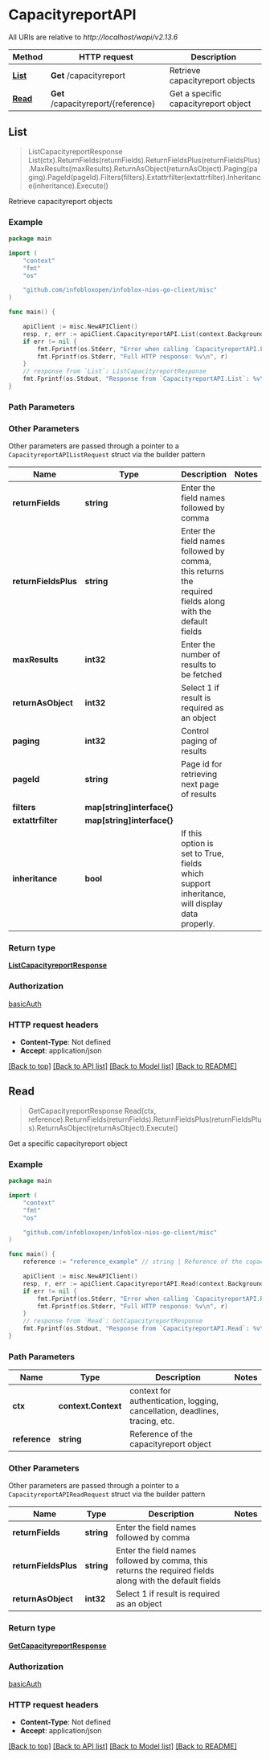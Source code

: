 # CapacityreportAPI

All URIs are relative to *http://localhost/wapi/v2.13.6*

Method | HTTP request | Description
------------- | ------------- | -------------
[**List**](CapacityreportAPI.md#List) | **Get** /capacityreport | Retrieve capacityreport objects
[**Read**](CapacityreportAPI.md#Read) | **Get** /capacityreport/{reference} | Get a specific capacityreport object



## List

> ListCapacityreportResponse List(ctx).ReturnFields(returnFields).ReturnFieldsPlus(returnFieldsPlus).MaxResults(maxResults).ReturnAsObject(returnAsObject).Paging(paging).PageId(pageId).Filters(filters).Extattrfilter(extattrfilter).Inheritance(inheritance).Execute()

Retrieve capacityreport objects



### Example

```go
package main

import (
	"context"
	"fmt"
	"os"

	"github.com/infobloxopen/infoblox-nios-go-client/misc"
)

func main() {

	apiClient := misc.NewAPIClient()
	resp, r, err := apiClient.CapacityreportAPI.List(context.Background()).Execute()
	if err != nil {
		fmt.Fprintf(os.Stderr, "Error when calling `CapacityreportAPI.List``: %v\n", err)
		fmt.Fprintf(os.Stderr, "Full HTTP response: %v\n", r)
	}
	// response from `List`: ListCapacityreportResponse
	fmt.Fprintf(os.Stdout, "Response from `CapacityreportAPI.List`: %v\n", resp)
}
```

### Path Parameters



### Other Parameters

Other parameters are passed through a pointer to a `CapacityreportAPIListRequest` struct via the builder pattern


Name | Type | Description  | Notes
------------- | ------------- | ------------- | -------------
**returnFields** | **string** | Enter the field names followed by comma | 
**returnFieldsPlus** | **string** | Enter the field names followed by comma, this returns the required fields along with the default fields | 
**maxResults** | **int32** | Enter the number of results to be fetched | 
**returnAsObject** | **int32** | Select 1 if result is required as an object | 
**paging** | **int32** | Control paging of results | 
**pageId** | **string** | Page id for retrieving next page of results | 
**filters** | **map[string]interface{}** |  | 
**extattrfilter** | **map[string]interface{}** |  | 
**inheritance** | **bool** | If this option is set to True, fields which support inheritance, will display data properly. | 

### Return type

[**ListCapacityreportResponse**](ListCapacityreportResponse.md)

### Authorization

[basicAuth](../README.md#basicAuth)

### HTTP request headers

- **Content-Type**: Not defined
- **Accept**: application/json

[[Back to top]](#) [[Back to API list]](../README.md#documentation-for-api-endpoints)
[[Back to Model list]](../README.md#documentation-for-models)
[[Back to README]](../README.md)


## Read

> GetCapacityreportResponse Read(ctx, reference).ReturnFields(returnFields).ReturnFieldsPlus(returnFieldsPlus).ReturnAsObject(returnAsObject).Execute()

Get a specific capacityreport object



### Example

```go
package main

import (
	"context"
	"fmt"
	"os"

	"github.com/infobloxopen/infoblox-nios-go-client/misc"
)

func main() {
	reference := "reference_example" // string | Reference of the capacityreport object

	apiClient := misc.NewAPIClient()
	resp, r, err := apiClient.CapacityreportAPI.Read(context.Background(), reference).Execute()
	if err != nil {
		fmt.Fprintf(os.Stderr, "Error when calling `CapacityreportAPI.Read``: %v\n", err)
		fmt.Fprintf(os.Stderr, "Full HTTP response: %v\n", r)
	}
	// response from `Read`: GetCapacityreportResponse
	fmt.Fprintf(os.Stdout, "Response from `CapacityreportAPI.Read`: %v\n", resp)
}
```

### Path Parameters


Name | Type | Description  | Notes
------------- | ------------- | ------------- | -------------
**ctx** | **context.Context** | context for authentication, logging, cancellation, deadlines, tracing, etc.
**reference** | **string** | Reference of the capacityreport object | 

### Other Parameters

Other parameters are passed through a pointer to a `CapacityreportAPIReadRequest` struct via the builder pattern


Name | Type | Description  | Notes
------------- | ------------- | ------------- | -------------
**returnFields** | **string** | Enter the field names followed by comma | 
**returnFieldsPlus** | **string** | Enter the field names followed by comma, this returns the required fields along with the default fields | 
**returnAsObject** | **int32** | Select 1 if result is required as an object | 

### Return type

[**GetCapacityreportResponse**](GetCapacityreportResponse.md)

### Authorization

[basicAuth](../README.md#basicAuth)

### HTTP request headers

- **Content-Type**: Not defined
- **Accept**: application/json

[[Back to top]](#) [[Back to API list]](../README.md#documentation-for-api-endpoints)
[[Back to Model list]](../README.md#documentation-for-models)
[[Back to README]](../README.md)

